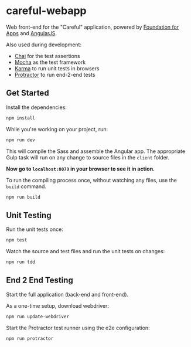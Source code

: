 # careful-webapp

Web front-end for the "Careful" application, powered by [Foundation for Apps](http://foundation.zurb.com/apps.html) and [AngularJS](https://angularjs.org/).

Also used during development:
- [Chai](http://chaijs.com) for the test assertions
- [Mocha](http://mochajs.org) as the test framework
- [Karma](http://karma-runner.github.io) to run unit tests in browsers
- [Protractor](http://www.protractortest.org) to run end-2-end tests

## Get Started

Install the dependencies:

```bash
npm install
```

While you're working on your project, run:

```bash
npm run dev
```

This will compile the Sass and assemble the Angular app. The appropriate Gulp task will run on any change to source files in the `client` folder.

**Now go to `localhost:8079` in your browser to see it in action.**

To run the compiling process once, without watching any files, use the `build` command.

```bash
npm run build
```

## Unit Testing

Run the unit tests once:

```bash
npm test
```

Watch the source and test files and run the unit tests on changes:

```bash
npm run tdd
```

## End 2 End Testing

Start the full application (back-end and front-end).

As a one-time setup, download webdriver:

```bash
npm run update-webdriver
```

Start the Protractor test runner using the e2e configuration:

```bash
npm run protractor
```
